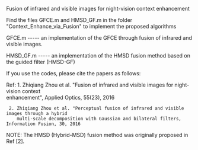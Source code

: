 Fusion of infrared and visible images for night-vision context enhancement

Find the files GFCE.m and HMSD_GF.m in the folder "Context_Enhance_via_Fusion" to implement 
the proposed algorithms

GFCE.m ----- an implementation of the GFCE through fusion of infrared and visible images.

HMSD_GF.m ----- an implementation of the HMSD fusion method based on the guided filter (HMSD-GF)

If you use the codes, please cite the papers as follows:

Ref: 1. Zhiqiang Zhou et al. "Fusion of infrared and visible images for night-vision context  
            enhancement", Applied Optics, 55(23), 2016
            
     2. Zhiqiang Zhou et al. "Perceptual fusion of infrared and visible images through a hybrid
        multi-scale decomposition with Gaussian and bilateral filters, Information Fusion, 30, 2016
    
NOTE: The HMSD (Hybrid-MSD) fusion method was originally proposed in Ref [2].  
